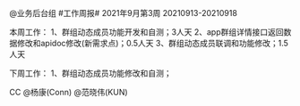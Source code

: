 @业务后台组 #工作周报#
2021年9月第3周 20210913-20210918

本周工作：
1、群组动态成员功能开发和自测；3人天
2、app群组详情接口返回数据修改和apidoc修改(新需求点)；0.5人天
3、群组动态成员联调和功能修改；1.5人天

下周工作：
1、群组动态成员功能修改和自测；

CC @杨康(Conn) @范晓伟(KUN) 
